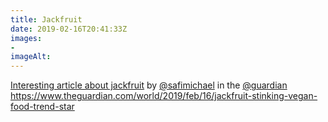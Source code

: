 ```yaml
---
title: Jackfruit
date: 2019-02-16T20:41:33Z
images: 
- 
imageAlt: 
---
```


[Interesting article about jackfruit](https://www.theguardian.com/world/2019/feb/16/jackfruit-stinking-vegan-food-trend-star) by [@safimichael](https://mobile.twitter.com/safimichael) in the [@guardian](https://mobile.twitter.com/guardian) <https://www.theguardian.com/world/2019/feb/16/jackfruit-stinking-vegan-food-trend-star>
